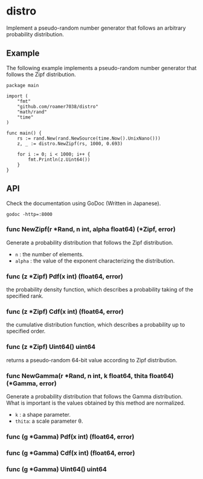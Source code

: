 # distro

Implement a pseudo-random number generator that follows an arbitrary probability distribution.

## Example

The following example implements a pseudo-random number generator that follows the Zipf distribution.
```
package main

import (
	"fmt"
	"github.com/roamer7038/distro"
	"math/rand"
	"time"
)

func main() {
	rs := rand.New(rand.NewSource(time.Now().UnixNano()))
	z, _ := distro.NewZipf(rs, 1000, 0.693)

	for i := 0; i < 1000; i++ {
		fmt.Println(z.Uint64())
	}
}
```

## API

Check the documentation using GoDoc (Written in Japanese).

```
godoc -http=:8000
```

### func NewZipf(r \*Rand, n int, alpha float64) (\*Zipf, error)
Generate a probability distribution that follows the Zipf distribution.
- `n` : the number of elements.
- `alpha` : the value of the exponent characterizing the distribution.

### func (z \*Zipf) Pdf(x int) (float64, error)
the probability density function, which describes a probability taking of the specified rank.

### func (z \*Zipf) Cdf(x int) (float64, error)
the cumulative distribution function, which describes a probability up to specified order.

### func (z \*Zipf) Uint64() uint64
returns a pseudo-random 64-bit value according to Zipf distribution.

### func NewGamma(r \*Rand, n int, k float64, thita float64) (\*Gamma, error)
Generate a probability distribution that follows the Gamma distribution. 
What is important is the values obtained by this method are normalized.
- `k` : a shape parameter.
- `thita`: a scale parameter θ.

### func (g \*Gamma) Pdf(x int) (float64, error)

### func (g \*Gamma) Cdf(x int) (float64, error)

### func (g \*Gamma) Uint64() uint64

